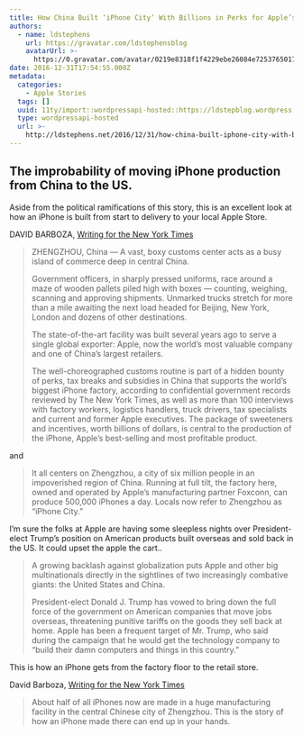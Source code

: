 ```yaml
---
title: How China Built ‘iPhone City’ With Billions in Perks for Apple’s Partner
authors:
  - name: ldstephens
    url: https://gravatar.com/ldstephensblog
    avatarUrl: >-
      https://0.gravatar.com/avatar/0219e8318f1f4229ebe26084e7253765017f43ca0c631be37dc6d0b8ad6e40a4?s=96&d=identicon&r=G
date: 2016-12-31T17:54:55.000Z
metadata:
  categories:
    - Apple Stories
  tags: []
  uuid: 11ty/import::wordpressapi-hosted::https://ldstepblog.wordpress.com/?p=144
  type: wordpressapi-hosted
  url: >-
    http://ldstephens.net/2016/12/31/how-china-built-iphone-city-with-billions-in-perks-for-apples-partner/
---
```

## The improbability of moving iPhone production from China to the US.

Aside from the political ramifications of this story, this is an excellent look at how an iPhone is built from start to delivery to your local Apple Store.

DAVID BARBOZA, [Writing for the New York Times](http://www.nytimes.com/2016/12/29/technology/apple-iphone-china-foxconn.html)

> ZHENGZHOU, China — A vast, boxy customs center acts as a busy island of commerce deep in central China.
> 
> Government officers, in sharply pressed uniforms, race around a maze of wooden pallets piled high with boxes — counting, weighing, scanning and approving shipments. Unmarked trucks stretch for more than a mile awaiting the next load headed for Beijing, New York, London and dozens of other destinations.
> 
> The state-of-the-art facility was built several years ago to serve a single global exporter: Apple, now the world’s most valuable company and one of China’s largest retailers.
> 
> The well-choreographed customs routine is part of a hidden bounty of perks, tax breaks and subsidies in China that supports the world’s biggest iPhone factory, according to confidential government records reviewed by The New York Times, as well as more than 100 interviews with factory workers, logistics handlers, truck drivers, tax specialists and current and former Apple executives. The package of sweeteners and incentives, worth billions of dollars, is central to the production of the iPhone, Apple’s best-selling and most profitable product.

and

> It all centers on Zhengzhou, a city of six million people in an impoverished region of China. Running at full tilt, the factory here, owned and operated by Apple’s manufacturing partner Foxconn, can produce 500,000 iPhones a day. Locals now refer to Zhengzhou as “iPhone City.”

I’m sure the folks at Apple are having some sleepless nights over President-elect Trump’s position on American products built overseas and sold back in the US. It could upset the apple the cart..

> A growing backlash against globalization puts Apple and other big multinationals directly in the sightlines of two increasingly combative giants: the United States and China.
> 
> President-elect Donald J. Trump has vowed to bring down the full force of the government on American companies that move jobs overseas, threatening punitive tariffs on the goods they sell back at home. Apple has been a frequent target of Mr. Trump, who said during the campaign that he would get the technology company to “build their damn computers and things in this country.”

This is how an iPhone gets from the factory floor to the retail store.

David Barboza, [Writing for the New York Times](http://www.nytimes.com/2016/12/29/technology/iphone-china-apple-stores.html)

> About half of all iPhones now are made in a huge manufacturing facility in the central Chinese city of Zhengzhou. This is the story of how an iPhone made there can end up in your hands.